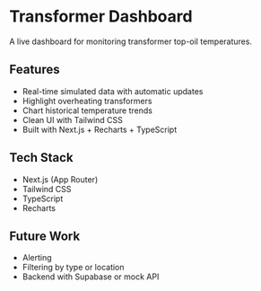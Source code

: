 # Transformer Dashboard

A live dashboard for monitoring transformer top-oil temperatures.

## Features

- Real-time simulated data with automatic updates
- Highlight overheating transformers
- Chart historical temperature trends
- Clean UI with Tailwind CSS
- Built with Next.js + Recharts + TypeScript

## Tech Stack

- Next.js (App Router)
- Tailwind CSS
- TypeScript
- Recharts

## Future Work

- Alerting
- Filtering by type or location
- Backend with Supabase or mock API
